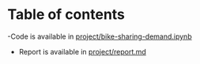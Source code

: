 # Table of contents

-Code is available in [project/bike-sharing-demand.ipynb](project/bike-sharing-demand.ipynb)
- Report is available in [project/report.md](project/report.md)